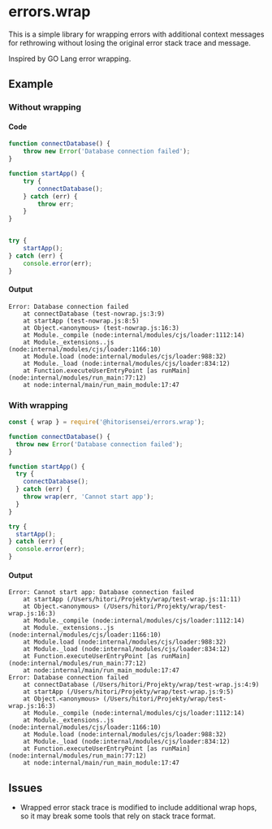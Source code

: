 # errors.wrap

This is a simple library for wrapping errors with additional context messages for rethrowing without losing the original error stack trace and message.

Inspired by GO Lang error wrapping.

## Example
    
### Without wrapping

#### Code
```js
function connectDatabase() {
    throw new Error('Database connection failed');
}

function startApp() {
    try {
        connectDatabase();
    } catch (err) {
        throw err;
    }
}


try {
    startApp();
} catch (err) {
    console.error(err);
}
```

#### Output

```
Error: Database connection failed
    at connectDatabase (test-nowrap.js:3:9)
    at startApp (test-nowrap.js:8:5)
    at Object.<anonymous> (test-nowrap.js:16:3)
    at Module._compile (node:internal/modules/cjs/loader:1112:14)
    at Module._extensions..js (node:internal/modules/cjs/loader:1166:10)
    at Module.load (node:internal/modules/cjs/loader:988:32)
    at Module._load (node:internal/modules/cjs/loader:834:12)
    at Function.executeUserEntryPoint [as runMain] (node:internal/modules/run_main:77:12)
    at node:internal/main/run_main_module:17:47

```

### With wrapping
```js
const { wrap } = require('@hitorisensei/errors.wrap');

function connectDatabase() {
  throw new Error('Database connection failed');
}

function startApp() {
  try {
    connectDatabase();
  } catch (err) {
    throw wrap(err, 'Cannot start app');
  }
}

try {
  startApp();
} catch (err) {
  console.error(err);
}
```

#### Output

```
Error: Cannot start app: Database connection failed
    at startApp (/Users/hitori/Projekty/wrap/test-wrap.js:11:11)
    at Object.<anonymous> (/Users/hitori/Projekty/wrap/test-wrap.js:16:3)
    at Module._compile (node:internal/modules/cjs/loader:1112:14)
    at Module._extensions..js (node:internal/modules/cjs/loader:1166:10)
    at Module.load (node:internal/modules/cjs/loader:988:32)
    at Module._load (node:internal/modules/cjs/loader:834:12)
    at Function.executeUserEntryPoint [as runMain] (node:internal/modules/run_main:77:12)
    at node:internal/main/run_main_module:17:47
Error: Database connection failed
    at connectDatabase (/Users/hitori/Projekty/wrap/test-wrap.js:4:9)
    at startApp (/Users/hitori/Projekty/wrap/test-wrap.js:9:5)
    at Object.<anonymous> (/Users/hitori/Projekty/wrap/test-wrap.js:16:3)
    at Module._compile (node:internal/modules/cjs/loader:1112:14)
    at Module._extensions..js (node:internal/modules/cjs/loader:1166:10)
    at Module.load (node:internal/modules/cjs/loader:988:32)
    at Module._load (node:internal/modules/cjs/loader:834:12)
    at Function.executeUserEntryPoint [as runMain] (node:internal/modules/run_main:77:12)
    at node:internal/main/run_main_module:17:47
```

## Issues

* Wrapped error stack trace is modified to include additional wrap hops, so it may break some tools that rely on stack trace format. 
